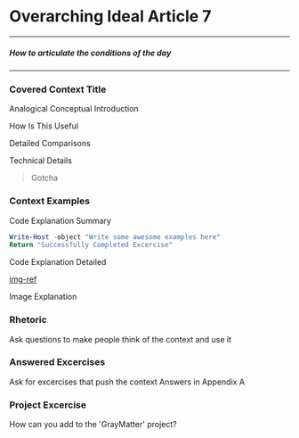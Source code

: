 # Overarching Ideal Article 7
---
##### _How to articulate the conditions of the day_
---

### **Covered Context Title**
Analogical Conceptual Introduction

How Is This Useful

Detailed Comparisons

Technical Details

> Gotcha

### **Context Examples**

Code Explanation Summary

```PowerShell
Write-Host -object "Write some awesome examples here"
Return "Successfully Completed Excercise"
```

Code Explanation Detailed

[img-ref](images/chapter.article.img*#)

Image Explanation

### **Rhetoric**

Ask questions to make people think of the context and use it 

### **Answered Excercises**

Ask for excercises that push the context
Answers in Appendix A

### **Project Excercise**

How can you add to the 'GrayMatter' project?

